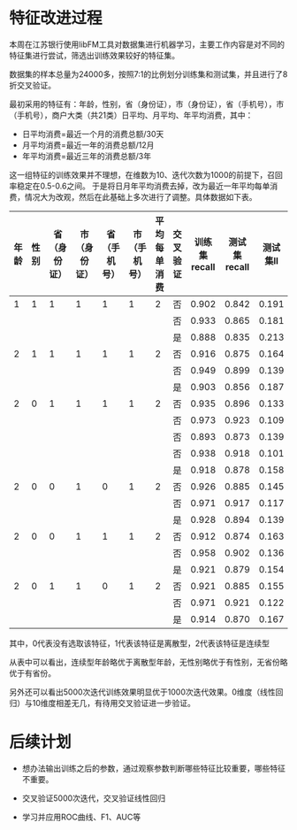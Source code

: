 # 特征改进过程

本周在江苏银行使用libFM工具对数据集进行机器学习，主要工作内容是对不同的特征集进行尝试，筛选出训练效果较好的特征集。

数据集的样本总量为24000多，按照7:1的比例划分训练集和测试集，并且进行了8折交叉验证。

最初采用的特征有：年龄，性别，省（身份证），市（身份证），省（手机号），市（手机号），商户大类（共21类）日平均、月平均、年平均消费，其中：

+ 日平均消费=最近一个月的消费总额/30天
+ 月平均消费=最近一年的消费总额/12月
+ 年平均消费=最近三年的消费总额/3年

这一组特征的训练效果并不理想，在维数为10、迭代次数为1000的前提下，召回率稳定在0.5-0.6之间。
于是将日月年平均消费去掉，改为最近一年平均每单消费，情况大为改观，然后在此基础上多次进行了调整。具体数据如下表。

年龄|性别|省（身份证）|市（身份证）|省（手机号）|市（手机号）|平均每单消费|交叉验证|训练集recall|测试集recall|测试集ll|维数|迭代次数
-|-|-|-|-|-|-|-|-|-|-|-|-
1|1|1|1|1|1|2|否|0.902|0.842|0.191|10|1000
| | | | | | | |否|0.933|0.865|0.181|10|5000
| | | | | | | |是|0.888|0.835|0.213|10|1000
2|1|1|1|1|1|2|否|0.916|0.875|0.164|10|1000
| | | | | | | |否|0.949|0.899|0.139|10|5000
| | | | | | | |是|0.903|0.856|0.187|10|1000
2|0|1|1|1|1|2|否|0.935|0.896|0.133|10|1000
| | | | | | | |否|0.973|0.923|0.109|10|5000
| | | | | | | |否|0.893|0.873|0.139|0|1000
| | | | | | | |否|0.938|0.918|0.101|0|5000
| | | | | | | |是|0.918|0.878|0.158|10|1000
2|0|0|1|0|1|2|否|0.926|0.885|0.145|10|1000
| | | | | | | |否|0.971|0.917|0.117|10|5000
| | | | | | | |是|0.928|0.894|0.139|10|1000
2|0|0|1|1|1|2|否|0.912|0.874|0.163|10|1000
| | | | | | | |否|0.958|0.902|0.136|10|5000
| | | | | | | |是|0.921|0.879|0.154|10|1000
2|0|1|1|0|1|2|否|0.921|0.885|0.155|10|1000
| | | | | | | |否|0.971|0.921|0.122|10|5000
| | | | | | | |是|0.914|0.870|0.167|10|1000

其中，0代表没有选取该特征，1代表该特征是离散型，2代表该特征是连续型

从表中可以看出，连续型年龄略优于离散型年龄，无性别略优于有性别，无省份略优于有省份。

另外还可以看出5000次迭代训练效果明显优于1000次迭代效果。0维度（线性回归）与10维度相差无几，有待用交叉验证进一步验证。

# 后续计划

+ 想办法输出训练之后的参数，通过观察参数判断哪些特征比较重要，哪些特征不重要。

+ 交叉验证5000次迭代，交叉验证线性回归

+ 学习并应用ROC曲线、F1、AUC等
